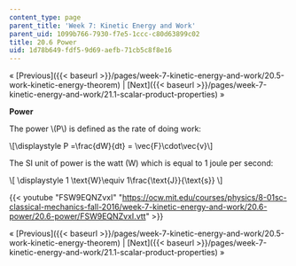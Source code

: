 ```yaml
---
content_type: page
parent_title: 'Week 7: Kinetic Energy and Work'
parent_uid: 1099b766-7930-f7e5-1ccc-c80d63899c02
title: 20.6 Power
uid: 1d78b649-fdf5-9d69-aefb-71cb5c8f8e16
---
```


« [Previous]({{< baseurl >}}/pages/week-7-kinetic-energy-and-work/20.5-work-kinetic-energy-theorem) | [Next]({{< baseurl >}}/pages/week-7-kinetic-energy-and-work/21.1-scalar-product-properties) »

**Power**

The power \\(P\\) is defined as the rate of doing work:

\\\[\\displaystyle P =\\frac{dW}{dt} = \\vec{F}\\cdot\\vec{v}\\\]

The SI unit of power is the watt (W) which is equal to 1 joule per second:

\\\[ \\displaystyle 1 \\text{W}\\equiv 1\\frac{\\text{J}}{\\text{s}} \\\]

{{< youtube "FSW9EQNZvxI" "https://ocw.mit.edu/courses/physics/8-01sc-classical-mechanics-fall-2016/week-7-kinetic-energy-and-work/20.6-power/20.6-power/FSW9EQNZvxI.vtt" >}}

« [Previous]({{< baseurl >}}/pages/week-7-kinetic-energy-and-work/20.5-work-kinetic-energy-theorem) | [Next]({{< baseurl >}}/pages/week-7-kinetic-energy-and-work/21.1-scalar-product-properties) »